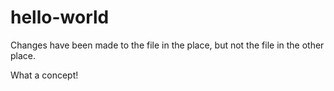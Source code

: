 # hello-world

Changes have been made to the file in the place, but not the file in the other place.

What a concept!
